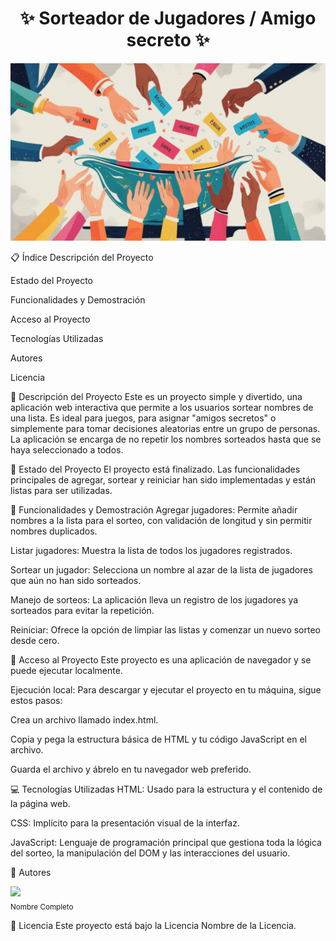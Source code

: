 <h1 align="center"> ✨ Sorteador de Jugadores / Amigo secreto ✨ </h1>
<!-- Si tienes un logo o una imagen de portada, agrégala aquí. -->


<p align="center">
<img src="https://github.com/retutux-arch/challenge-amigo-secreto_esp-main/blob/main/assets/Portada%20Juego%20amigo%20secreto.gif?raw=true)" alt="Una imagen que representa un sorteo o el logo de la aplicación">
</p>


<!-- Insignias (Badges)
Puedes usar servicios como Shields.io para generar insignias.
Aquí hay algunos ejemplos: -->

📋 Índice
Descripción del Proyecto

Estado del Proyecto

Funcionalidades y Demostración

Acceso al Proyecto

Tecnologías Utilizadas

Autores

Licencia

📝 Descripción del Proyecto
Este es un proyecto simple y divertido, una aplicación web interactiva que permite a los usuarios sortear nombres de una lista. Es ideal para juegos, para asignar "amigos secretos" o simplemente para tomar decisiones aleatorias entre un grupo de personas. La aplicación se encarga de no repetir los nombres sorteados hasta que se haya seleccionado a todos.

🚧 Estado del Proyecto
El proyecto está finalizado. Las funcionalidades principales de agregar, sortear y reiniciar han sido implementadas y están listas para ser utilizadas.

:hammer: Funcionalidades y Demostración
Agregar jugadores: Permite añadir nombres a la lista para el sorteo, con validación de longitud y sin permitir nombres duplicados.

Listar jugadores: Muestra la lista de todos los jugadores registrados.

Sortear un jugador: Selecciona un nombre al azar de la lista de jugadores que aún no han sido sorteados.

Manejo de sorteos: La aplicación lleva un registro de los jugadores ya sorteados para evitar la repetición.

Reiniciar: Ofrece la opción de limpiar las listas y comenzar un nuevo sorteo desde cero.

<!-- Si tienes un GIF o un video de demostración, agrégalo aquí. -->

📁 Acceso al Proyecto
Este proyecto es una aplicación de navegador y se puede ejecutar localmente.

Ejecución local:
Para descargar y ejecutar el proyecto en tu máquina, sigue estos pasos:

Crea un archivo llamado index.html.

Copia y pega la estructura básica de HTML y tu código JavaScript en el archivo.

Guarda el archivo y ábrelo en tu navegador web preferido.

💻 Tecnologías Utilizadas
HTML: Usado para la estructura y el contenido de la página web.

CSS: Implícito para la presentación visual de la interfaz.

JavaScript: Lenguaje de programación principal que gestiona toda la lógica del sorteo, la manipulación del DOM y las interacciones del usuario.

🤝 Autores
<!-- Aquí es donde te agregas a ti mismo y a cualquier colaborador. -->

<img src="URL_DE_TU_FOTO_DE_PERFIL" width=100><br><sub>Nombre Completo</sub>

📄 Licencia
Este proyecto está bajo la Licencia Nombre de la Licencia.
